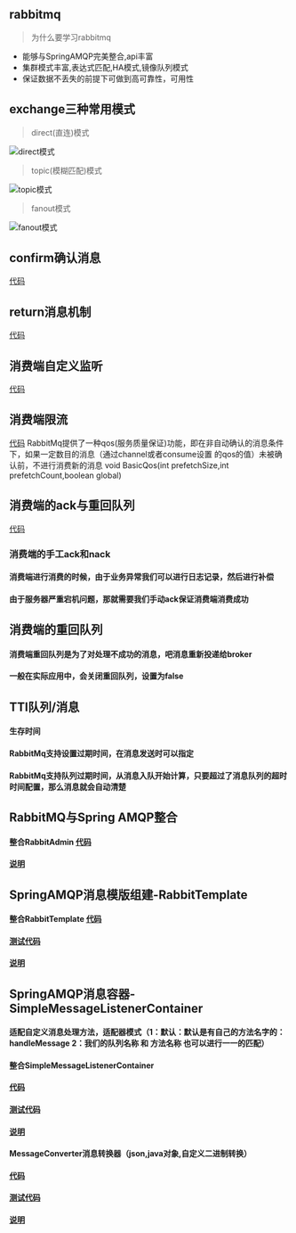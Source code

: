 ## rabbitmq
> 为什么要学习rabbitmq

- 能够与SpringAMQP完美整合,api丰富
- 集群模式丰富,表达式匹配,HA模式,镜像队列模式
- 保证数据不丢失的前提下可做到高可靠性，可用性

## exchange三种常用模式
> direct(直连)模式

<img src = "http://www.rabbitmq.com/img/tutorials/direct-exchange.png" alt="direct模式">

> topic(模糊匹配)模式

<img src = "http://www.rabbitmq.com/img/tutorials/python-five.png" alt="topic模式">

> fanout模式

<img src = "https://images2017.cnblogs.com/blog/1147891/201711/1147891-20171122151041040-579186474.png" alt="fanout模式">


## confirm确认消息
[代码](/src/main/java/com/czmec/rabbitmq/api/confirm) 


## return消息机制
[代码](/src/main/java/com/czmec/rabbitmq/api/returnlistener) 

## 消费端自定义监听
[代码](/src/main/java/com/czmec/rabbitmq/api/consumer) 

## 消费端限流
[代码](/src/main/java/com/czmec/rabbitmq/api/limit) 
RabbitMq提供了一种qos(服务质量保证)功能，即在非自动确认的消息条件下，如果一定数目的消息（通过channel或者consume设置
的qos的值）未被确认前，不进行消费新的消息
void BasicQos(int prefetchSize,int prefetchCount,boolean global)

## 消费端的ack与重回队列
[代码](/src/main/java/com/czmec/rabbitmq/api/ack) 
### 消费端的手工ack和nack
#### 消费端进行消费的时候，由于业务异常我们可以进行日志记录，然后进行补偿
#### 由于服务器严重宕机问题，那就需要我们手动ack保证消费端消费成功

## 消费端的重回队列
#### 消费端重回队列是为了对处理不成功的消息，吧消息重新投递给broker
#### 一般在实际应用中，会关闭重回队列，设置为false

## TTl队列/消息
#### 生存时间
#### RabbitMq支持设置过期时间，在消息发送时可以指定
#### RabbitMq支持队列过期时间，从消息入队开始计算，只要超过了消息队列的超时时间配置，那么消息就会自动清楚


## RabbitMQ与Spring AMQP整合
#### 整合RabbitAdmin [代码](/src/main/java/com/czmec/rabbitmq/RabbitMqConfig.java)
#### [说明](/src/main/java/com/czmec/rabbitmq/Readme/RabbitAdmin.md)

## SpringAMQP消息模版组建-RabbitTemplate
#### 整合RabbitTemplate [代码](/src/main/java/com/czmec/rabbitmq/RabbitMqConfig.java)   
#### [测试代码](/src/test/java/com/czmec/rabbitmq/RabbitmqApiApplicationTests.java) 
#### [说明](/src/main/java/com/czmec/rabbitmq/Readme/RabbitTemplate.md)

## SpringAMQP消息容器-SimpleMessageListenerContainer
#### 适配自定义消息处理方法，适配器模式（1：默认：默认是有自己的方法名字的：handleMessage 2：我们的队列名称 和 方法名称 也可以进行一一的匹配）  
#### 整合SimpleMessageListenerContainer 
#### [代码](/src/main/java/com/czmec/rabbitmq/RabbitMqConfig.java)   
#### [测试代码](/src/test/java/com/czmec/rabbitmq/RabbitmqApiApplicationTests.java) 
#### [说明](/src/main/java/com/czmec/rabbitmq/Readme/SimpleMessageListenner.md)
#### MessageConverter消息转换器（json,java对象,自定义二进制转换）
#### [代码](/src/main/java/com/czmec/rabbitmq/RabbitMqConfig.java)   
#### [测试代码](/src/test/java/com/czmec/rabbitmq/RabbitmqApiApplicationTests.java) 
#### [说明](/src/main/java/com/czmec/rabbitmq/Readme/MessageConverter.md)



